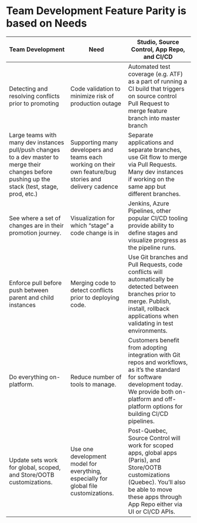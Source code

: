 # Team Development Feature Parity is based on Needs

| Team Development                                                                                                                                   | Need                                                                                                    | Studio, Source Control, App Repo, and CI/CD                                                                                                                                                                       |
|----------------------------------------------------------------------------------------------------------------------------------------------------|---------------------------------------------------------------------------------------------------------|-------------------------------------------------------------------------------------------------------------------------------------------------------------------------------------------------------------------|
| Detecting and resolving conflicts prior to promoting                                                                                               | Code validation to minimize risk of production outage                                                   | Automated test coverage (e.g. ATF) as a part of running a CI build that triggers on source control Pull Request to merge feature branch into master branch                                                        |
| Large teams with many dev instances pull/push changes to a dev master to merge their changes before pushing up the stack (test, stage, prod, etc.) | Supporting many developers and teams each working on their own feature/bug stories and delivery cadence | Separate applications and separate branches, use Git flow to merge via Pull Requests. Many dev instances if working on the same app but different branches.                                                       |
| See where a set of changes are in their promotion journey.                                                                                         | Visualization for which “stage” a code change is in                                                     | Jenkins, Azure Pipelines, other popular CI/CD tooling provide ability to define stages and visualize progress as the pipeline runs.                                                                               |
| Enforce pull before push between parent and child instances                                                                                        | Merging code to detect conflicts prior to deploying code.                                               | Use Git branches and Pull Requests, code conflicts will automatically be detected between branches prior to merge. Publish, install, rollback applications when validating in test environments.                  |
| Do everything on-platform.                                                                                                                         | Reduce number of tools to manage.                                                                       | Customers benefit from adopting integration with Git repos and workflows, as it’s the standard for software development today. We provide both on-platform and off-platform options for building CI/CD pipelines. |
| Update sets work for global, scoped, and Store/OOTB customizations.                                                                                | Use one development model for everything, especially for global file customizations.                    | Post-Quebec, Source Control will work for scoped apps, global apps (Paris), and Store/OOTB customizations (Quebec). You’ll also be able to move these apps through App Repo either via UI or CI/CD APIs.          |
